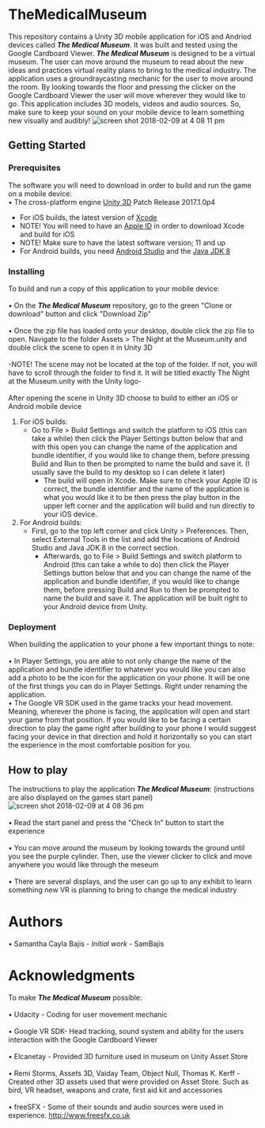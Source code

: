 # TheMedicalMuseum
This repository contains a Unity 3D mobile application for iOS and Andriod devices called **_The Medical Museum_**. It was built and tested using the Google Cardboard Viewer. **_The Medical Museum_** is designed to be a virtual museum. The user can move around the museum to read about the new ideas and practices virtual reality plans to bring to the medical industry. The application uses a groundraycasting mechanic for the user to move around the room. By looking towards the floor and pressing the clicker on the Google Cardboard Viewer the user will move wherever they would like to go. This application includes 3D models, videos and audio sources. So, make sure to keep your sound on your mobile device to learn something new visually and audibly!
![screen shot 2018-02-09 at 4 08 11 pm](https://user-images.githubusercontent.com/35173600/36050215-a69e1320-0db3-11e8-9afa-204c6f31f832.png)

## Getting Started

### Prerequisites
The software you will need to download in order to build and run the game on a mobile device:
<br /> • The cross-platform engine [Unity 3D](https://unity3d.com/unity/qa/patch-releases/2017.1.0p4 "Unity 3D download") Patch Release 2017.1.0p4
<br />
- For iOS builds, the latest version of [Xcode](https://developer.apple.com/download/ "Xcode 9.3 Beta")
- NOTE! You will need to have an [Apple ID](https://appleid.apple.com/account#!&page=create "Developer Account") in order to download Xcode and build for iOS
- NOTE! Make sure to have the latest software version; 11 and up
- For Android builds, you need [Android Studio](https://developer.android.com/studio/index.html "Android Studio download") and the [Java JDK 8](http://www.oracle.com/technetwork/java/javase/downloads/jdk8-downloads-2133151.html "JDK download")

### Installing
To build and run a copy of this application to your mobile device:
<br />
<br /> • On the **_The Medical Museum_** repository, go to the green "Clone or download" button and click "Download Zip"
<br />
<br /> • Once the zip file has loaded onto your desktop, double click the zip file to open. Navigate to the folder Assets > The Night at the Museum.unity and double click the scene to open it in Unity 3D
<br />
<br /> -NOTE! The scene may not be located at the top of the folder. If not, you will have to scroll through the folder to find it. It will be titled exactly The Night at the Museum.unity with the Unity logo-
<br />
<br /> After opening the scene in Unity 3D choose to build to either an iOS or Android mobile device
<br />
1. For iOS builds:
   - Go to File > Build Settings and switch the platform to iOS (this can take a while) then click the Player Settings button below that and with this open you can change the name of the application and bundle identifier, if you would like to change them, before pressing Build and Run to then be prompted to name the build and save it. (I usually save the build to my desktop so I can delete it later) 
     - The build will open in Xcode. Make sure to check your Apple ID is correct, the bundle identifier and the name of the application is what you would like it to be then press the play button in the upper left corner and the application will build and run directly to your iOS device.
2. For Android builds:
   - First, go to the top left corner and click Unity > Preferences. Then, select External Tools in the list and add the locations of Android Studio and Java JDK 8 in the correct section.
     - Afterwards, go to File > Build Settings and switch platform to Android (this can take a while to do) then click the Player Settings button below that and you can change the name of the application and bundle identifier, if you would like to change them, before pressing Build and Run to then be prompted to name the build and save it. The application will be built right to your Android device from Unity. 

### Deployment
When building the application to your phone a few important things to note:
<br />
<br /> • In Player Settings, you are able to not only change the name of the application and bundle identifier to whatever you would like you can also add a photo to be the icon for the application on your phone. It will be one of the first things you can do in Player Settings. Right under renaming the application.
<br /> • The Google VR SDK used in the game tracks your head movement. Meaning, wherever the phone is facing, the application will open and start your game from that position. If you would like to be facing a certain direction to play the game right after building to your phone I would suggest facing your device in that direction and hold it horizontally so you can start the experience in the most comfortable position for you.

## How to play
The instructions to play the application **_The Medical Museum_**: (instructions are also displayed on the games start panel)
![screen shot 2018-02-09 at 4 08 36 pm](https://user-images.githubusercontent.com/35173600/36050232-bb2b652c-0db3-11e8-8e4a-81b7dcad63a0.png)
<br />
<br /> • Read the start panel and press the "Check In" button to start the experience
<br />
<br /> • You can move around the museum by looking towards the ground until you see the purple cylinder. Then, use the viewer clicker to click and move anywhere you would like through the meseum
<br />
<br /> • There are several displays, and the user can go up to any exhibit to learn something new VR is planning to bring to change the medical industry
<br />

# Authors
• Samantha Cayla Bajis - _Initial work_ - SamBajis

# Acknowledgments
To make **_The Medical Museum_** possible:
<br /> 
<br /> • Udacity - Coding for user movement mechanic
<br /> 
<br /> • Google VR SDK- Head tracking, sound system and ability for the users interaction with the Google Cardboard Viewer
<br /> 
<br /> • Elcanetay - Provided 3D furniture used in museum on Unity Asset Store
<br />
<br /> • Remi Storms, Assets 3D, Vaiday Team, Object Null, Thomas K. Kerff - Created other 3D assets used that were provided on Asset Store. Such as bird, VR headset, weapons and crate, first aid kit and accessories
<br />
<br /> • freeSFX - Some of their sounds and audio sources were used in experience. http://www.freesfx.co.uk
